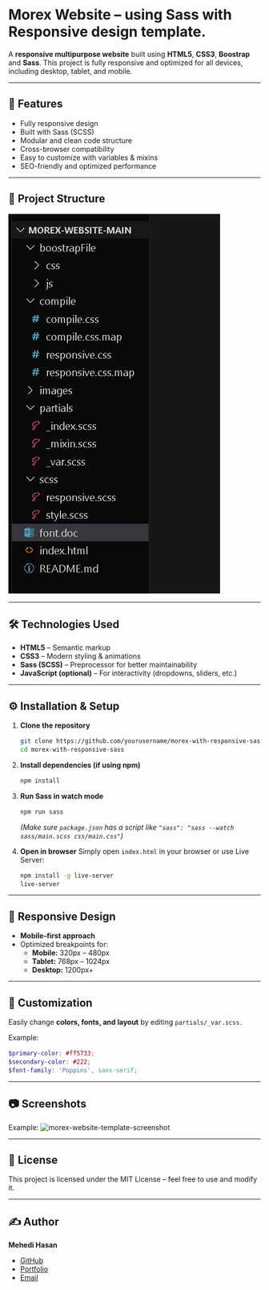 
# Morex Website – using Sass with Responsive design template. 

A **responsive multipurpose website** built using **HTML5**, **CSS3**, **Boostrap** and **Sass**. This project is fully responsive and optimized for all devices, including desktop, tablet, and mobile.

---

## 🚀 Features
- Fully responsive design
- Built with Sass (SCSS)
- Modular and clean code structure
- Cross-browser compatibility
- Easy to customize with variables & mixins
- SEO-friendly and optimized performance

---

## 📂 Project Structure
![Structure Screenshot](./images/structureScreenshot.png)

---

## 🛠️ Technologies Used
- **HTML5** – Semantic markup
- **CSS3** – Modern styling & animations
- **Sass (SCSS)** – Preprocessor for better maintainability
- **JavaScript (optional)** – For interactivity (dropdowns, sliders, etc.)

---

## ⚙️ Installation & Setup

1. **Clone the repository**
   ```bash
   git clone https://github.com/yourusername/morex-with-responsive-sass.git
   cd morex-with-responsive-sass
   ```

2. **Install dependencies (if using npm)**
   ```bash
   npm install
   ```

3. **Run Sass in watch mode**
   ```bash
   npm run sass
   ```
   *(Make sure `package.json` has a script like `"sass": "sass --watch sass/main.scss css/main.css"`)*

4. **Open in browser**
   Simply open `index.html` in your browser or use Live Server:
   ```bash
   npm install -g live-server
   live-server
   ```

---

## 📱 Responsive Design
- **Mobile-first approach**
- Optimized breakpoints for:
  - **Mobile:** 320px – 480px
  - **Tablet:** 768px – 1024px
  - **Desktop:** 1200px+

---

## 🎨 Customization
Easily change **colors, fonts, and layout** by editing `partials/_var.scss`.

Example:
```scss
$primary-color: #ff5733;
$secondary-color: #222;
$font-family: 'Poppins', sans-serif;
```
---

## 📷 Screenshots
Example:
![morex-website-template-screenshot](./images/morex-website-template.png)

---

## 📄 License
This project is licensed under the MIT License – feel free to use and modify it.

---

## ✍️ Author
**Mehedi Hasan**  
- [GitHub](https://github.com/itzmehedihasan)  
- [Portfolio](https://yourportfolio.com)  
- [Email](mailto:itz.mehedihasan1@gmail.com)
